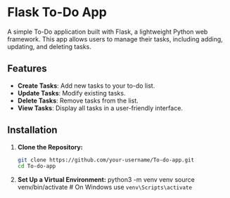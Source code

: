 # Flask To-Do App

A simple To-Do application built with Flask, a lightweight Python web framework. This app allows users to manage their tasks, including adding, updating, and deleting tasks.

## Features

- **Create Tasks**: Add new tasks to your to-do list.
- **Update Tasks**: Modify existing tasks.
- **Delete Tasks**: Remove tasks from the list.
- **View Tasks**: Display all tasks in a user-friendly interface.

## Installation

1. **Clone the Repository:**

   ```bash
   git clone https://github.com/your-username/To-do-app.git
   cd To-do-app
2. **Set Up a Virtual Environment:**
  python3 -m venv venv
  source venv/bin/activate  # On Windows use `venv\Scripts\activate`

